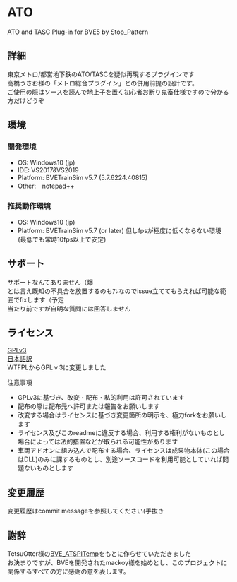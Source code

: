 # ATO
ATO and TASC Plug-in for BVE5 by Stop_Pattern  

## 詳細
東京メトロ/都営地下鉄のATO/TASCを疑似再現するプラグインです  
高橋うさお様の「メトロ総合プラグイン」との併用前提の設計です。  
ご使用の際はソースを読んで地上子を置く初心者お断り鬼畜仕様ですので分かる方だけどうぞ  

## 環境
### 開発環境
- OS:	Windows10 (jp)
- IDE:	VS2017&VS2019
- Platform:	BVETrainSim v5.7 (5.7.6224.40815)
- Other:　notepad++
### 推奨動作環境
- OS:	Windows10 (jp)
- Platform:	BVETrainSim v5.7 (or later)
但しfpsが極度に低くならない環境(最低でも常時10fps以上で安定)  

## サポート
サポートなんてありません（爆  
とは言え既知の不具合を放置するのもｱﾚなのでissue立ててもらえれば可能な範囲でfixします（予定  
当たり前ですが自明な質問には回答しません  

## ライセンス
[GPLv3](https://www.gnu.org/licenses/gpl-3.0.html)  
[日本語訳](https://www.gnu.org/licenses/gpl-3.0.ja.html)  
WTFPLからGPLｖ3に変更しました  

注意事項
- GPLv3に基づき、改変・配布・私的利用は許可されています
- 配布の際は配布元へ許可または報告をお願いします
- 改変する場合はライセンスに基づき変更箇所の明示を、極力forkをお願いします
- ライセンス及びこのreadmeに違反する場合、利用する権利がないものとし場合によっては法的措置などが取られる可能性があります
- 車両アドオンに組み込んで配布する場合、ライセンスは成果物本体(この場合はDLL)のみに課するものとし、別途ソースコードを利用可能としていれば問題ないものとします

## 変更履歴
変更履歴はcommit messageを参照してください(手抜き  

## 謝辞
TetsuOtter様の[BVE_ATSPITemp](https://github.com/TetsuOtter/BVE_ATSPITemp)をもとに作らせていただきました  
お決まりですが、BVEを開発されたmackoy様を始めとし、このプロジェクトに関係するすべての方に感謝の意を表します。  